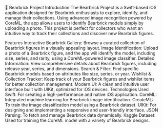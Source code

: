 🧸 Bearbrick Project
Introduction
The Bearbrick Project is a Swift-based iOS application designed for Bearbrick enthusiasts to explore, identify, and manage their collections. Using advanced image recognition powered by CoreML, the app allows users to identify Bearbrick models simply by uploading a photo. This project is perfect for collectors who want an intuitive way to track their collections and discover new Bearbrick figures.

Features
Interactive Bearbrick Gallery: Browse a curated collection of Bearbrick figures in a visually appealing layout.
Image Identification: Upload a photo of a Bearbrick figure, and the app will identify the model, including size, series, and rarity, using a CoreML-powered image classifier.
Detailed Information: View comprehensive details about Bearbrick figures, including release year, series, and dimensions.
Search & Filter: Find specific Bearbrick models based on attributes like size, series, or year.
Wishlist & Collection Tracker: Keep track of your Bearbrick figures and wishlist items for better collection management.
Modern UI: A clean and intuitive user interface built with UIKit, optimized for iOS devices.
Technologies Used
Swift: For creating a high-performance and native iOS application.
CoreML: Integrated machine learning for Bearbrick image identification.
CreateML: To train the image classification model using a Bearbrick dataset.
UIKit: For designing and implementing a responsive and user-friendly interface.
JSON Parsing: To fetch and manage Bearbrick data dynamically.
Kaggle Dataset: Used for training the CoreML model with a variety of Bearbrick designs.

